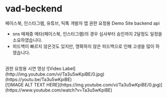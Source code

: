 # vad-beckend
페이스북, 인스타그램, 유튜브, 틱톡 개발자 앱 권한 요청용 Demo Site backend api
- sns 매체중 메타(페이스북, 인스타그램)의 경우 심사부터 승인까지 2달정도 일정을 소요하였습니다.
- 피드백이 빠르지 않은것도 있지만, 명확하지 않은 피드백으로 인해 고생을 많이 하였습니다.
</br>
권한 요청용 시연 영상
![Video Label](http://img.youtube.com/vi/Ta3u5wKpiBE/0.jpg) (https://youtu.be/Ta3u5wKpiBE)
</br>
[![IMAGE ALT TEXT HERE](https://img.youtube.com/vi/Ta3u5wKpiBE/0.jpg)](https://www.youtube.com/watch?v=Ta3u5wKpiBE)